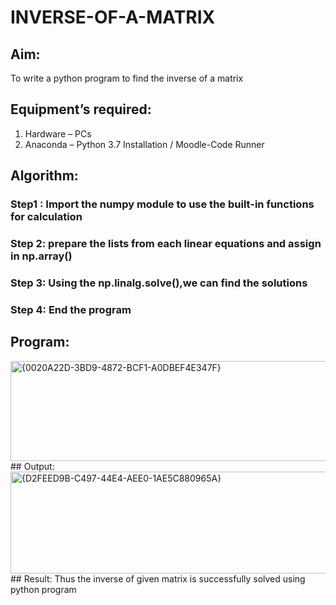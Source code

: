 # INVERSE-OF-A-MATRIX
## Aim:
To write a python program to find the inverse of a matrix
## Equipment’s required:
1. 	Hardware – PCs
2. 	Anaconda – Python 3.7 Installation / Moodle-Code Runner
## Algorithm:
### Step1 : Import the numpy module to use the built-in functions for calculation 
### Step 2: prepare the lists from each linear equations and assign in np.array()
### Step 3: Using the np.linalg.solve(),we can find the solutions
### Step 4: End the program

## Program:
<img width="511" height="160" alt="{0020A22D-3BD9-4872-BCF1-A0DBEF4E347F}" src="https://github.com/user-attachments/assets/5d8b5cc0-ab6f-4213-aea5-95131500d42c" />
## Output:
<img width="845" height="163" alt="{D2FEED9B-C497-44E4-AEE0-1AE5C880965A}" src="https://github.com/user-attachments/assets/ee1f0bde-9769-4a7a-a3fa-976e0174fc2b" />
## Result:
Thus the inverse of given matrix is successfully solved using python program

